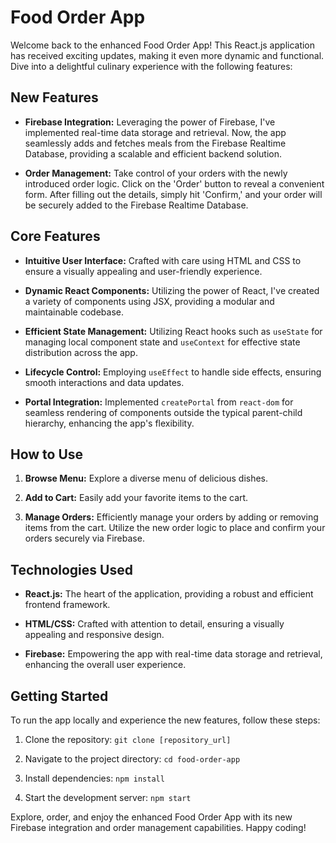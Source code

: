 # Food Order App

Welcome back to the enhanced Food Order App! This React.js application has received exciting updates, making it even more dynamic and functional. Dive into a delightful culinary experience with the following features:

## New Features

- **Firebase Integration:** Leveraging the power of Firebase, I've implemented real-time data storage and retrieval. Now, the app seamlessly adds and fetches meals from the Firebase Realtime Database, providing a scalable and efficient backend solution.

- **Order Management:** Take control of your orders with the newly introduced order logic. Click on the 'Order' button to reveal a convenient form. After filling out the details, simply hit 'Confirm,' and your order will be securely added to the Firebase Realtime Database.

## Core Features

- **Intuitive User Interface:** Crafted with care using HTML and CSS to ensure a visually appealing and user-friendly experience.

- **Dynamic React Components:** Utilizing the power of React, I've created a variety of components using JSX, providing a modular and maintainable codebase.

- **Efficient State Management:** Utilizing React hooks such as `useState` for managing local component state and `useContext` for effective state distribution across the app.

- **Lifecycle Control:** Employing `useEffect` to handle side effects, ensuring smooth interactions and data updates.

- **Portal Integration:** Implemented `createPortal` from `react-dom` for seamless rendering of components outside the typical parent-child hierarchy, enhancing the app's flexibility.

## How to Use

1. **Browse Menu:** Explore a diverse menu of delicious dishes.

2. **Add to Cart:** Easily add your favorite items to the cart.

3. **Manage Orders:** Efficiently manage your orders by adding or removing items from the cart. Utilize the new order logic to place and confirm your orders securely via Firebase.

## Technologies Used

- **React.js:** The heart of the application, providing a robust and efficient frontend framework.

- **HTML/CSS:** Crafted with attention to detail, ensuring a visually appealing and responsive design.

- **Firebase:** Empowering the app with real-time data storage and retrieval, enhancing the overall user experience.

## Getting Started

To run the app locally and experience the new features, follow these steps:

1. Clone the repository: `git clone [repository_url]`

2. Navigate to the project directory: `cd food-order-app`

3. Install dependencies: `npm install`

4. Start the development server: `npm start`

Explore, order, and enjoy the enhanced Food Order App with its new Firebase integration and order management capabilities. Happy coding!
